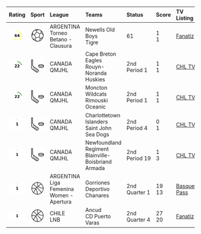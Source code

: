 | Rating                                                                                                                                 | Sport                                                                                                                | League                                      | Teams                                                 | Status        | Score    | TV Listing                                               |
|:---------------------------------------------------------------------------------------------------------------------------------------|:---------------------------------------------------------------------------------------------------------------------|:--------------------------------------------|:------------------------------------------------------|:--------------|:---------|:---------------------------------------------------------|
| <img src="https://raw.githubusercontent.com/BlakeDuncan25/Donut-SVG-Ratings/bac4e4a278175106499642192132b1786a9aec38/64.svg" alt="64"> | <img src="https://raw.githubusercontent.com/BlakeDuncan25/Donut-SVG-Ratings/master/soccer.png" alt="Soccer">         | ARGENTINA<br>Torneo Betano - Clausura       | Newells Old Boys<br>Tigre                             | 61            | 1<br>1   | <a href="https://watch.fanatiz.com/channels">Fanatiz</a> |
| <img src="https://raw.githubusercontent.com/BlakeDuncan25/Donut-SVG-Ratings/bac4e4a278175106499642192132b1786a9aec38/22.svg" alt="22"> | <img src="https://raw.githubusercontent.com/BlakeDuncan25/Donut-SVG-Ratings/master/hockey.png" alt="Ice Hockey">     | CANADA<br>QMJHL                             | Cape Breton Eagles<br>Rouyn-Noranda Huskies           | 2nd Period 1  | 1<br>1   | <a href="https://watch.chl.ca/qmjhl_chl">CHL TV</a>      |
| <img src="https://raw.githubusercontent.com/BlakeDuncan25/Donut-SVG-Ratings/bac4e4a278175106499642192132b1786a9aec38/22.svg" alt="22"> | <img src="https://raw.githubusercontent.com/BlakeDuncan25/Donut-SVG-Ratings/master/hockey.png" alt="Ice Hockey">     | CANADA<br>QMJHL                             | Moncton Wildcats<br>Rimouski Oceanic                  | 2nd Period 1  | 1<br>1   | <a href="https://watch.chl.ca/qmjhl_chl">CHL TV</a>      |
| <img src="https://raw.githubusercontent.com/BlakeDuncan25/Donut-SVG-Ratings/bac4e4a278175106499642192132b1786a9aec38/1.svg" alt="1">   | <img src="https://raw.githubusercontent.com/BlakeDuncan25/Donut-SVG-Ratings/master/hockey.png" alt="Ice Hockey">     | CANADA<br>QMJHL                             | Charlottetown Islanders<br>Saint John Sea Dogs        | 2nd Period 4  | 0<br>1   | <a href="https://watch.chl.ca/qmjhl_chl">CHL TV</a>      |
| <img src="https://raw.githubusercontent.com/BlakeDuncan25/Donut-SVG-Ratings/bac4e4a278175106499642192132b1786a9aec38/1.svg" alt="1">   | <img src="https://raw.githubusercontent.com/BlakeDuncan25/Donut-SVG-Ratings/master/hockey.png" alt="Ice Hockey">     | CANADA<br>QMJHL                             | Newfoundland Regiment<br>Blainville-Boisbriand Armada | 2nd Period 19 | 1<br>3   | <a href="https://watch.chl.ca/qmjhl_chl">CHL TV</a>      |
| <img src="https://raw.githubusercontent.com/BlakeDuncan25/Donut-SVG-Ratings/bac4e4a278175106499642192132b1786a9aec38/1.svg" alt="1">   | <img src="https://raw.githubusercontent.com/BlakeDuncan25/Donut-SVG-Ratings/master/basketball.png" alt="Basketball"> | ARGENTINA<br>Liga Femenina Women - Apertura | Gorriones<br>Deportivo Chanares                       | 2nd Quarter 1 | 19<br>13 | <a href="https://www.basquetpass.tv/">Basquet Pass</a>   |
| <img src="https://raw.githubusercontent.com/BlakeDuncan25/Donut-SVG-Ratings/bac4e4a278175106499642192132b1786a9aec38/1.svg" alt="1">   | <img src="https://raw.githubusercontent.com/BlakeDuncan25/Donut-SVG-Ratings/master/basketball.png" alt="Basketball"> | CHILE<br>LNB                                | Ancud<br>CD Puerto Varas                              | 2nd Quarter 4 | 27<br>20 | <a href="https://watch.fanatiz.com/channels">Fanatiz</a> |